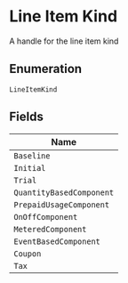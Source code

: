 
# Line Item Kind

A handle for the line item kind

## Enumeration

`LineItemKind`

## Fields

| Name |
|  --- |
| `Baseline` |
| `Initial` |
| `Trial` |
| `QuantityBasedComponent` |
| `PrepaidUsageComponent` |
| `OnOffComponent` |
| `MeteredComponent` |
| `EventBasedComponent` |
| `Coupon` |
| `Tax` |


